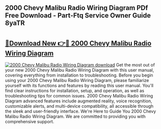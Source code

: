 ## 2000 Chevy Malibu Radio Wiring Diagram PDf Free Download - Part-Ftq Service Owner Guide 8yaTR

# <h2><a href="http://dfl68w.blite.top/?on=2000+Chevy+Malibu+Radio+Wiring+Diagram">🔗Download New 👉🔴 2000 Chevy Malibu Radio Wiring Diagram</a></h2>

[![2000 Chevy Malibu Radio Wiring Diagram download](https://i.imgur.com/lujVjoI.png)](http://dfl68w.blite.top/?on=2000+Chevy+Malibu+Radio+Wiring+Diagram)
Get the most out of your new 2000 Chevy Malibu Radio Wiring Diagram with this user manual, covering everything from installation to troubleshooting. Before you begin using your 2000 Chevy Malibu Radio Wiring Diagram, please familiarize yourself with its functions and features by reading this user manual. You'll find clear instructions for installation, setup, and operation, as well as troubleshooting tips for common issues. 2000 Chevy Malibu Radio Wiring Diagram advanced features include augmented reality, voice recognition, customizable alerts, and multi-device compatibility, all accessible through the sleek and user-friendly interface. We're Here to Guide You 2000 Chevy Malibu Radio Wiring Diagram. We are committed to providing you with comprehensive support.

